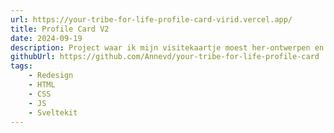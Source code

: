 ```yaml
---
url: https://your-tribe-for-life-profile-card-virid.vercel.app/
title: Profile Card V2
date: 2024-09-19
description: Project waar ik mijn visitekaartje moest her-ontwerpen en bouwen.
githubUrl: https://github.com/Annevd/your-tribe-for-life-profile-card
tags:
    - Redesign
    - HTML
    - CSS
    - JS
    - Sveltekit
---
```

